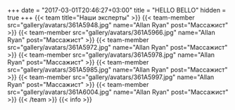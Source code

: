 +++
date = "2017-03-01T20:46:27+03:00"
title = "HELLO BELLO"
hidden = true
+++
{{< team title="Наши эксперты" >}}
{{< team-member src="gallery/avatars/361A5948.jpg" name="Allan Ryan" post="Массажист" >}}
{{< team-member src="gallery/avatars/361A5966.jpg" name="Allan Ryan" post="Массажист" >}}
{{< team-member src="gallery/avatars/361A5972.jpg" name="Allan Ryan" post="Массажист" >}}
{{< team-member src="gallery/avatars/361A5978.jpg" name="Allan Ryan" post="Массажист" >}}
{{< team-member src="gallery/avatars/361A5985.jpg" name="Allan Ryan" post="Массажист" >}}
{{< team-member src="gallery/avatars/361A5997.jpg" name="Allan Ryan" post="Массажист" >}}
{{< team-member src="gallery/avatars/361A6004.jpg" name="Allan Ryan" post="Массажист" >}}
{{< /team >}}
{{< info >}}